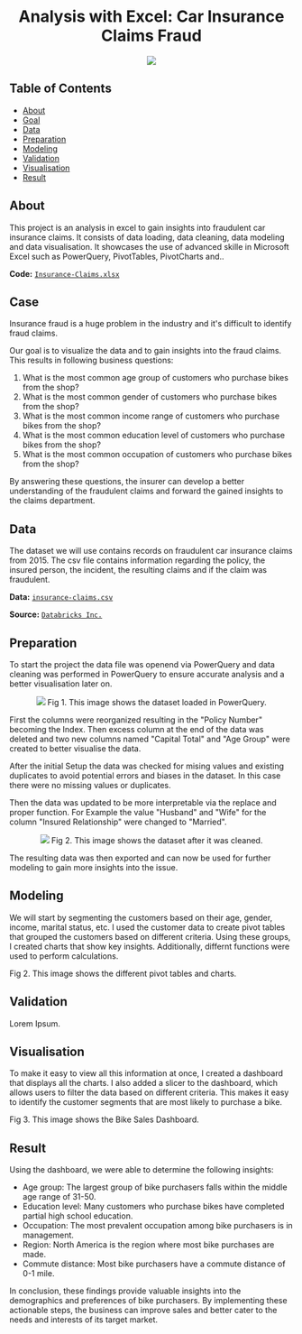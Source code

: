 <h1 align="center">Analysis with Excel: Car Insurance Claims Fraud</h1>

<p align="center">
  <img src="https://upload.wikimedia.org/wikipedia/commons/thumb/8/8d/Microsoft_Excel_Logo_%282013-2019%29.svg/192px-Microsoft_Excel_Logo_%282013-2019%29.svg.png"/>
</p>

## Table of Contents
- [About](https://github.com/blackcrowX/Data-Analysis-Portfolio/blob/main/Project%20I/readme.md#about)
- [Goal](https://github.com/blackcrowX/Data-Analysis-Portfolio/blob/main/)
- [Data](https://github.com/blackcrowX/Data-Analysis-Portfolio/blob/main/)
- [Preparation](https://github.com/blackcrowX/Data-Analysis-Portfolio/blob/main/)
- [Modeling](https://github.com/blackcrowX/Data-Analysis-Portfolio/blob/main/)
- [Validation](https://github.com/blackcrowX/Data-Analysis-Portfolio/blob/main/)
- [Visualisation](https://github.com/blackcrowX/Data-Analysis-Portfolio/blob/main/)
- [Result](https://github.com/blackcrowX/Data-Analysis-Portfolio/blob/main/)

## About

This project is an analysis in excel to gain insights into fraudulent car insurance claims. It consists of data loading, data cleaning, data modeling and data visualisation. It showcases the use of advanced skille in Microsoft Excel such as PowerQuery, PivotTables, PivotCharts and..

**Code:** [`Insurance-Claims.xlsx`](https://github.com/blackcrowX/Data-Analysis-Portfolio/blob/main/)

## Case

Insurance fraud is a huge problem in the industry and it's difficult to identify fraud claims. 

Our goal is to visualize the data and to gain insights into the fraud claims. This results in following business questions:

1. What is the most common age group of customers who purchase bikes from the shop?
2.	What is the most common gender of customers who purchase bikes from the shop?
3.	What is the most common income range of customers who purchase bikes from the shop?
4.	What is the most common education level of customers who purchase bikes from the shop?
5.	What is the most common occupation of customers who purchase bikes from the shop?

By answering these questions, the insurer can develop a better understanding of the fraudulent claims and forward the gained insights to the claims department.

## Data

The dataset we will use contains records on fraudulent car insurance claims from 2015. The csv file contains information regarding the policy, the insured person, the incident, the resulting claims and if the claim was fraudulent.

**Data:** [`insurance-claims.csv`](https://github.com/blackcrowX/Data-Analysis-Portfolio/blob/main/)

**Source:** [`Databricks Inc.`](https://databricks-prod-cloudfront.cloud.databricks.com/public/4027ec902e239c93eaaa8714f173bcfc/4954928053318020/1058911316420443/167703932442645/latest.html)

## Preparation

To start the project the data file was openend via PowerQuery and data cleaning was performed in PowerQuery to ensure accurate analysis and a better visualisation later on.

<p align="center">
  <img src="https://i.postimg.cc/t90wXBJ8/Screenshot-3.jpg"/>
  Fig 1. This image shows the dataset loaded in PowerQuery.
</p>

First the columns were reorganized resulting in the "Policy Number" becoming the Index. Then excess column at the end of the data was deleted and two new columns named "Capital Total" and "Age Group" were created to better visualise the data.

After the initial Setup the data was checked for mising values and existing duplicates to avoid potential errors and biases in the dataset. In this case there were no missing values or duplicates. 

Then the data was updated to be more interpretable via the replace and proper function. For Example the value "Husband" and "Wife" for the column "Insured Relationship" were changed to "Married".

<p align="center">
  <img src="https://i.postimg.cc/jRP553Xf/Screenshot-4.jpg"/>
  Fig 2. This image shows the dataset after it was cleaned.
</p>

The resulting data was then exported and can now be used for further modeling to gain more insights into the issue.

## Modeling

We will start by segmenting the customers based on their age, gender, income, marital status, etc.
I used the customer data to create pivot tables that grouped the customers based on different criteria. Using these groups, I created charts that show key insights. Additionally, differnt functions were used to perform calculations.

Fig 2. This image shows the different pivot tables and charts.

## Validation

Lorem Ipsum.

## Visualisation

To make it easy to view all this information at once, I created a dashboard that displays all the charts. I also added a slicer to the dashboard, which allows users to filter the data based on different criteria. This makes it easy to identify the customer segments that are most likely to purchase a bike.

Fig 3. This image shows the Bike Sales Dashboard.

## Result

Using the dashboard, we were able to determine the following insights:

-	Age group: The largest group of bike purchasers falls within the middle age range of 31-50.
-	Education level: Many customers who purchase bikes have completed partial high school education.
-	Occupation: The most prevalent occupation among bike purchasers is in management.
-	Region: North America is the region where most bike purchases are made.
-	Commute distance: Most bike purchasers have a commute distance of 0-1 mile.

In conclusion, these findings provide valuable insights into the demographics and preferences of bike purchasers. By implementing these actionable steps, the business can improve sales and better cater to the needs and interests of its target market.
